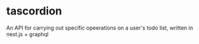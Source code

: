 # tascordion
An API for carrying out specific opeerations on a user's todo list, written in nest.js + graphql
